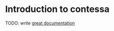 # Introduction to contessa

TODO: write [great documentation](http://jacobian.org/writing/great-documentation/what-to-write/)
